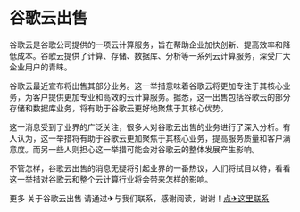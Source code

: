 # 谷歌云出售

谷歌云是谷歌公司提供的一项云计算服务，旨在帮助企业加快创新、提高效率和降低成本。谷歌云提供了计算、存储、数据库、分析等一系列云计算服务，深受广大企业用户的青睐。

谷歌云最近宣布将出售其部分业务。这一举措意味着谷歌云将更加专注于其核心业务，为客户提供更加专业和高效的云计算服务。据悉，这一出售包括谷歌云的部分存储和数据库业务，将有助于谷歌云更好地聚焦于其核心优势。

这一消息受到了业界的广泛关注，很多人对谷歌云出售的业务进行了深入分析。有人认为，这一举措将有助于谷歌云更加聚焦于其核心业务，提高服务质量和客户满意度。而另一些人则担心这一举措可能会对谷歌云的整体发展产生影响。

不管怎样，谷歌云出售的消息无疑将引起业界的一番热议，人们将拭目以待，看看这一举措对谷歌云和整个云计算行业将会带来怎样的影响。

更多 关于谷歌云出售 请通过✈与我们联系，感谢阅读，谢谢！[点✈这里联系](https://c.k02.cc)